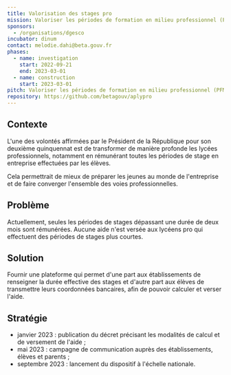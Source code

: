 ```yaml
---
title: Valorisation des stages pro
mission: Valoriser les périodes de formation en milieu professionnel (PFMP) réalisées par les lycéens et lycéennes pro.
sponsors:
  - /organisations/dgesco
incubator: dinum
contact: melodie.dahi@beta.gouv.fr
phases:
  - name: investigation
    start: 2022-09-21
    end: 2023-03-01
  - name: construction
    start: 2023-03-01
pitch: Valoriser les périodes de formation en milieu professionnel (PFMP) réalisées par les lycéens et lycéennes pro.
repository: https://github.com/betagouv/aplypro
---
```

## Contexte

L'une des volontés affirmées par le Président de la République pour
son deuxième quinquennat est de transformer de manière profonde les
lycées professionnels, notamment en rémunérant toutes les périodes de
stage en entreprise effectuées par les élèves.

Cela permettrait de mieux de préparer les jeunes au monde de
l'entreprise et de faire converger l'ensemble des voies professionnelles.

## Problème

Actuellement, seules les périodes de stages dépassant une durée de deux
mois sont rémunérées. Aucune aide n'est versée aux lycéens pro qui
effectuent des périodes de stages plus courtes.

## Solution

Fournir une plateforme qui permet d'une part aux établissements de
renseigner la durée effective des stages et d'autre part aux élèves de
transmettre leurs coordonnées bancaires, afin de pouvoir calculer et
verser l'aide.

## Stratégie

* janvier 2023 : publication du décret précisant les modalités de
  calcul et de versement de l'aide ;
* mai 2023 : campagne de communication auprès des établissements,
  élèves et parents ;
* septembre 2023 : lancement du dispositif à l'échelle nationale.
